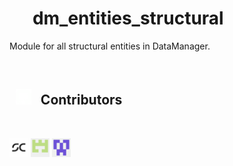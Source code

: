# <img src="/public/favicon.ico" width="17" height="17" /> &nbsp; dm_entities_structural

Module for all structural entities in DataManager.

<br>

<h2> &nbsp; <img src="/public/img/technologies/github.svg" width="25"> &nbsp; Contributors </h2> <br>

<a href="https://github.com/SzymCode" target="_blank"><img src="/public/img/contributors/szymcode.svg" width="30" height="30" /></a>
<a href="https://github.com/kbloski" target="_blank"><img src="/public/img/contributors/kbloski.svg" width="30" height="30" /></a>
<a href="https://github.com/kbujak09" target="_blank"><img src="/public/img/contributors/kbujak09.svg" width="30" height="30" /></a>
